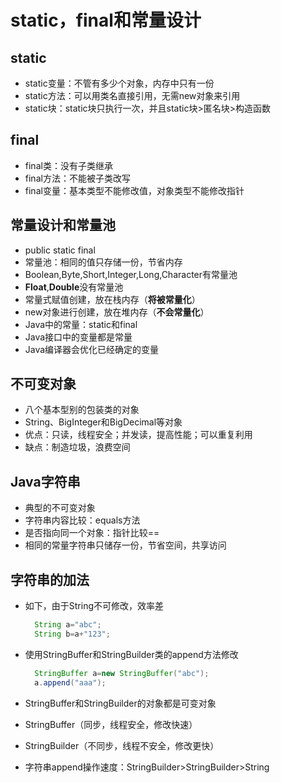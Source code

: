 # static，final和常量设计

## static

- static变量：不管有多少个对象，内存中只有一份
- static方法：可以用类名直接引用，无需new对象来引用
- static块：static块只执行一次，并且static块>匿名块>构造函数
  
## final

- final类：没有子类继承
- final方法：不能被子类改写
- final变量：基本类型不能修改值，对象类型不能修改指针
  
## 常量设计和常量池

- public static final
- 常量池：相同的值只存储一份，节省内存
- Boolean,Byte,Short,Integer,Long,Character有常量池
- **Float**,**Double**没有常量池
- 常量式赋值创建，放在栈内存（**将被常量化**）
- new对象进行创建，放在堆内存（**不会常量化**）
- Java中的常量：static和final
- Java接口中的变量都是常量
- Java编译器会优化已经确定的变量

## 不可变对象

- 八个基本型别的包装类的对象
- String、BigInteger和BigDecimal等对象
- 优点：只读，线程安全；并发读，提高性能；可以重复利用
- 缺点：制造垃圾，浪费空间

## Java字符串

- 典型的不可变对象
- 字符串内容比较：equals方法
- 是否指向同一个对象：指针比较==
- 相同的常量字符串只储存一份，节省空间，共享访问

## 字符串的加法

- 如下，由于String不可修改，效率差

  ```java
    String a="abc";
    String b=a+"123";
  ```

- 使用StringBuffer和StringBuilder类的append方法修改

  ```java
    StringBuffer a=new StringBuffer("abc");
    a.append("aaa");
  ```

- StringBuffer和StringBuilder的对象都是可变对象
- StringBuffer（同步，线程安全，修改快速）
- StringBuilder（不同步，线程不安全，修改更快）
- 字符串append操作速度：StringBuilder>StringBuilder>String
  